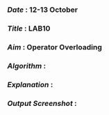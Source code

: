 ### ***Date*** : 12-13 October
### ***Title*** : LAB10
### ***Aim*** : Operator Overloading
### ***Algorithm*** :
### ***Explanation*** :
### ***Output Screenshot*** : 
